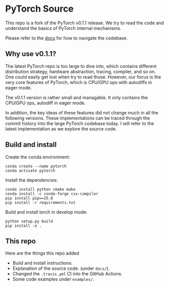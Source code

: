 # PyTorch Source

This repo is a fork of the PyTorch v0.1.1 release.
We try to read the code and understand the basics of PyTorch internal mechanisms.

Please refer to the [docs](https://github.com/haifeng-jin/pytorch-source/tree/master/docs) for how to navigate the codebase.

## Why use v0.1.1?

The latest PyTorch repo is too large to dive into, which contains different
distribution strategy, hardware abstraction, tracing, compiler, and so on.  One
could easily get lost when try to read those. However, our focus is the very
core features of PyTorch, which is CPU/GPU ops with autodiffs in eager mode.

The v0.1.1 version is rather small and managable. It only contains the CPU/GPU
ops, autodiff in eager mode.

In addition, the key ideas of these features did not change much in all the
following versions. These implementations can be traced through the commit
history into the large PyTorch codebase today. I will refer to the latest
implementation as we explore the source code.


## Build and install

Create the conda environment:

```shell
conda create --name pytorch
conda activate pytorch
```

Install the dependencies:

```shell
conda install python cmake make
conda install -c conda-forge cxx-compiler
pip install pip==25.0
pip install -r requirements.txt
```

Build and install torch in develop mode:

```shell
python setup.py build
pip install -e .
```

## This repo

Here are the things this repo added
* Build and install instructions.
* Explanation of the source code. (under `docs/`).
* Changed the `.travis.yml` CI into the GitHub Actions.
* Some code examples under `examples/`.
